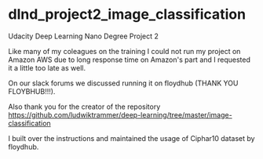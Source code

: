 # dlnd_project2_image_classification
Udacity Deep Learning Nano Degree Project 2

Like many of my coleagues on the training I could not run my project on Amazon AWS due to long response time on Amazon's part and I requested it a little too late as well.

On our slack forums we discussed running it on floydhub (THANK YOU FLOYBHUB!!!).

Also thank you for the creator of the repository https://github.com/ludwiktrammer/deep-learning/tree/master/image-classification

I built over the instructions and maintained the usage of Ciphar10 dataset by floydhub.
